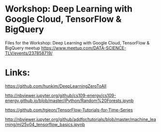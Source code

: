 # Workshop: Deep Learning with Google Cloud, TensorFlow & BigQuery

Files for the Workshop: Deep Learning with Google Cloud, TensorFlow & BigQuery meetup https://www.meetup.com/DATA-SCIENCE-TLV/events/237858719/

# Links:

https://github.com/hunkim/DeepLearningZeroToAll

http://nbviewer.jupyter.org/github/cs109-energy/cs109-energy.github.io/blob/master/iPython/Random%20Forests.ipynb

https://github.com/tgjeon/TensorFlow-Tutorials-for-Time-Series

http://nbviewer.jupyter.org/github/addfor/tutorials/blob/master/machine_learning/ml25v04_tensorflow_basics.ipynb

